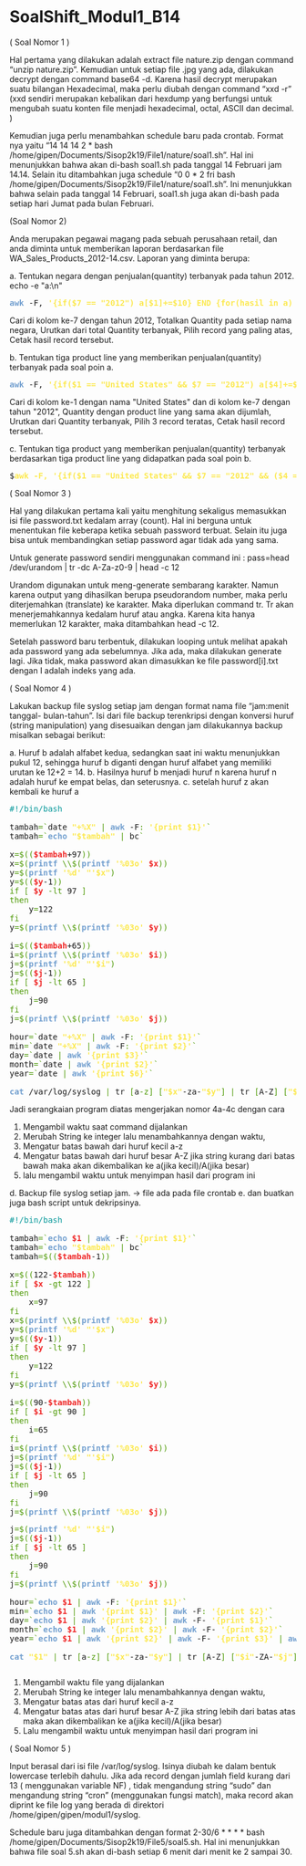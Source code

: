 # SoalShift_Modul1_B14

( Soal Nomor 1 )

Hal pertama yang dilakukan adalah extract file nature.zip dengan command “unzip nature.zip”. Kemudian untuk setiap file .jpg yang ada, dilakukan decrypt dengan command base64 -d. Karena hasil decrypt merupakan suatu bilangan Hexadecimal, maka perlu diubah dengan command “xxd -r” (xxd sendiri merupakan kebalikan dari hexdump yang berfungsi untuk mengubah suatu konten file menjadi hexadecimal, octal, ASCII dan decimal. )

Kemudian juga perlu menambahkan schedule baru pada crontab. Format nya yaitu “14 14 14 2 * bash /home/gipen/Documents/Sisop2k19/File1/nature/soal1.sh”. Hal ini menunjukkan bahwa akan di-bash soal1.sh pada tanggal 14 Februari jam 14.14. Selain itu ditambahkan juga schedule “0 0 * 2 fri bash /home/gipen/Documents/Sisop2k19/File1/nature/soal1.sh”. Ini menunjukkan bahwa selain pada tanggal 14 Februari, soal1.sh juga akan di-bash pada setiap hari Jumat pada bulan Februari.

(Soal Nomor 2) 

Anda merupakan pegawai magang pada sebuah perusahaan retail, dan anda diminta
untuk memberikan laporan berdasarkan file WA_Sales_Products_2012-14.csv.
Laporan yang diminta berupa:

  a. Tentukan negara dengan penjualan(quantity) terbanyak pada tahun
    2012.
echo -e  "a:\n"

<pre><font color="#729FCF"><b>awk</b></font> -F, <font color="#FCE94F"><b>&apos;{if($7 == &quot;2012&quot;) a[$1]+=$10} END {for(hasil in a) {print a[hasil],hasil}}&apos;</b></font> WA_Sales_Products_2012-14.csv <font color="#4E9A06">|</font> sort -nr <font color="#4E9A06">|</font><font color="#729FCF"><b>awk</b></font> <font color="#FCE94F"><b>&apos;NR == 1 {print $2,$3}&apos;</b></font></pre>

   Cari di kolom ke-7 dengan tahun 2012, Totalkan Quantity pada setiap nama negara, Urutkan dari total Quantity terbanyak, Pilih record yang paling atas, Cetak hasil record tersebut.


  b. Tentukan tiga product line yang memberikan penjualan(quantity)
  terbanyak pada soal poin a.
<pre><font color="#729FCF"><b>awk</b></font> -F, <font color="#FCE94F"><b>&apos;{if($1 == &quot;United States&quot; &amp;&amp; $7 == &quot;2012&quot;) a[$4]+=$10} END {for(hasil in a) {print a[hasil],hasil}}&apos;</b></font> WA_Sales_Products_2012-14.csv <font color="#4E9A06">|</font> sort -nr <font color="#4E9A06">|</font> <font color="#729FCF"><b>awk</b></font> <font color="#FCE94F"><b>&apos;NR &lt;= 3 {print $2,$3}'</b></font></pre>

   Cari di kolom ke-1 dengan nama "United States" dan di kolom ke-7 dengan tahun "2012", Quantity dengan product line yang sama akan dijumlah, Urutkan dari Quantity terbanyak, Pilih 3 record teratas, Cetak hasil record tersebut.

  c. Tentukan tiga product yang memberikan penjualan(quantity)
terbanyak berdasarkan tiga product line yang didapatkan pada soal
poin b.
<pre>$<font color="#FCE94F"><b>awk -F, '{if($1 == "United States" && $7 == "2012" && ($4 == "Personal Accessories" || $4 == "Camping Equipment" || $4 == "Outdoor Protection")) a[$6]+=$10} END {for(hasil in a) {print a[hasil],hasil}}&apos;</b></font> WA_Sales_Products_2012-14.csv <font color="#4E9A06">|</font> sort -nr <font color="#4E9A06">|</font> <font color="#729FCF"><b>awk</b></font> <font color="#FCE94F"><b>&apos;NR &lt;= 3&apos;</b></font></pre>

 
 ( Soal Nomor 3 )
 
 Hal yang dilakukan pertama kali yaitu menghitung sekaligus memasukkan isi file password.txt kedalam array (count). Hal ini berguna untuk menentukan file keberapa ketika sebuah password terbuat. Selain itu juga bisa untuk membandingkan setiap password agar tidak ada yang sama.

Untuk generate password sendiri menggunakan command ini : pass=head /dev/urandom | tr -dc A-Za-z0-9 | head -c 12

Urandom digunakan untuk meng-generate sembarang karakter. Namun karena output yang dihasilkan berupa pseudorandom number, maka perlu diterjemahkan (translate) ke karakter. Maka diperlukan command tr. Tr akan menerjemahkannya kedalam huruf atau angka. Karena kita hanya memerlukan 12 karakter, maka ditambahkan head -c 12.

Setelah password baru terbentuk, dilakukan looping untuk melihat apakah ada password yang ada sebelumnya. Jika ada, maka dilakukan generate lagi. Jika tidak, maka password akan dimasukkan ke file password[i].txt dengan I adalah indeks yang ada.


 
 ( Soal Nomor 4 )
  
Lakukan backup file syslog setiap jam dengan format nama file “jam:menit tanggal-
bulan-tahun”. Isi dari file backup terenkripsi dengan konversi huruf (string
manipulation) yang disesuaikan dengan jam dilakukannya backup misalkan sebagai
berikut:

a. Huruf b adalah alfabet kedua, sedangkan saat ini waktu menunjukkan
pukul 12, sehingga huruf b diganti dengan huruf alfabet yang memiliki
urutan ke 12+2 = 14.
b. Hasilnya huruf b menjadi huruf n karena huruf n adalah huruf ke
empat belas, dan seterusnya.
c. setelah huruf z akan kembali ke huruf a 

<pre><font color="#06989A">#!/bin/bash</font>

tambah<font color="#4E9A06">=`</font>date <font color="#FCE94F"><b>&quot;+%X&quot;</b></font> <font color="#4E9A06">|</font> <font color="#729FCF"><b>awk</b></font> -F<font color="#4E9A06">:</font> <font color="#FCE94F"><b>&apos;{print $1}&apos;</b></font><font color="#4E9A06">`</font>
tambah<font color="#4E9A06">=`</font><font color="#729FCF"><b>echo</b></font> <font color="#FCE94F"><b>&quot;$tambah&quot;</b></font> <font color="#4E9A06">|</font> bc<font color="#4E9A06">`</font>

x<font color="#4E9A06">=$((</font><font color="#EF2929"><b>$tambah</b></font>+97<font color="#4E9A06">))</font>
x<font color="#4E9A06">=$(</font><font color="#729FCF"><b>printf</b></font> <font color="#4E9A06">\\$(</font><font color="#729FCF"><b>printf</b></font> <font color="#FCE94F"><b>&apos;%03o&apos;</b></font> <font color="#EF2929"><b>$x</b></font><font color="#4E9A06">))</font>
y<font color="#4E9A06">=$(</font><font color="#729FCF"><b>printf</b></font> <font color="#FCE94F"><b>&apos;%d&apos;</b></font> <font color="#FCE94F"><b>&quot;&apos;$x&quot;</b></font><font color="#4E9A06">)</font>
y<font color="#4E9A06">=$((</font><font color="#EF2929"><b>$y</b></font>-1<font color="#4E9A06">))</font>
<font color="#4E9A06">if</font> <font color="#4E9A06">[</font> <font color="#EF2929"><b>$y</b></font> <font color="#4E9A06">-lt</font> 97 <font color="#4E9A06">]</font>
<font color="#4E9A06">then</font>
    y<font color="#4E9A06">=</font>122
<font color="#4E9A06">fi</font>
y<font color="#4E9A06">=$(</font><font color="#729FCF"><b>printf</b></font> <font color="#4E9A06">\\$(</font><font color="#729FCF"><b>printf</b></font> <font color="#FCE94F"><b>&apos;%03o&apos;</b></font> <font color="#EF2929"><b>$y</b></font><font color="#4E9A06">))</font>

i<font color="#4E9A06">=$((</font><font color="#EF2929"><b>$tambah</b></font>+65<font color="#4E9A06">))</font>
i<font color="#4E9A06">=$(</font><font color="#729FCF"><b>printf</b></font> <font color="#4E9A06">\\$(</font><font color="#729FCF"><b>printf</b></font> <font color="#FCE94F"><b>&apos;%03o&apos;</b></font> <font color="#EF2929"><b>$i</b></font><font color="#4E9A06">))</font>
j<font color="#4E9A06">=$(</font><font color="#729FCF"><b>printf</b></font> <font color="#FCE94F"><b>&apos;%d&apos;</b></font> <font color="#FCE94F"><b>&quot;&apos;$i&quot;</b></font><font color="#4E9A06">)</font>
j<font color="#4E9A06">=$((</font><font color="#EF2929"><b>$j</b></font>-1<font color="#4E9A06">))</font>
<font color="#4E9A06">if</font> <font color="#4E9A06">[</font> <font color="#EF2929"><b>$j</b></font> <font color="#4E9A06">-lt</font> 65 <font color="#4E9A06">]</font>
<font color="#4E9A06">then</font>
    j<font color="#4E9A06">=</font>90
<font color="#4E9A06">fi</font>
j<font color="#4E9A06">=$(</font><font color="#729FCF"><b>printf</b></font> <font color="#4E9A06">\\$(</font><font color="#729FCF"><b>printf</b></font> <font color="#FCE94F"><b>&apos;%03o&apos;</b></font> <font color="#EF2929"><b>$j</b></font><font color="#4E9A06">))</font>

hour<font color="#4E9A06">=`</font>date <font color="#FCE94F"><b>&quot;+%X&quot;</b></font> <font color="#4E9A06">|</font> <font color="#729FCF"><b>awk</b></font> -F<font color="#4E9A06">:</font> <font color="#FCE94F"><b>&apos;{print $1}&apos;</b></font><font color="#4E9A06">`</font>
min<font color="#4E9A06">=`</font>date <font color="#FCE94F"><b>&quot;+%X&quot;</b></font> <font color="#4E9A06">|</font> <font color="#729FCF"><b>awk</b></font> -F<font color="#4E9A06">:</font> <font color="#FCE94F"><b>&apos;{print $2}&apos;</b></font><font color="#4E9A06">`</font>
day<font color="#4E9A06">=`</font>date <font color="#4E9A06">|</font> <font color="#729FCF"><b>awk</b></font> <font color="#FCE94F"><b>&apos;{print $3}&apos;</b></font><font color="#4E9A06">`</font>
month<font color="#4E9A06">=`</font>date <font color="#4E9A06">|</font> <font color="#729FCF"><b>awk</b></font> <font color="#FCE94F"><b>&apos;{print $2}&apos;</b></font><font color="#4E9A06">`</font>
year<font color="#4E9A06">=`</font>date <font color="#4E9A06">|</font> <font color="#729FCF"><b>awk</b></font> <font color="#FCE94F"><b>&apos;{print $6}&apos;</b></font><font color="#4E9A06">`</font>

<font color="#729FCF"><b>cat</b></font> /var/log/syslog <font color="#4E9A06">|</font> tr <font color="#4E9A06">[</font>a<font color="#4E9A06">-z]</font> <font color="#4E9A06">[</font><font color="#FCE94F"><b>&quot;$x&quot;</b></font>-za-<font color="#FCE94F"><b>&quot;$y&quot;</b></font><font color="#4E9A06">]</font> <font color="#4E9A06">|</font> tr <font color="#4E9A06">[</font>A-Z<font color="#4E9A06">]</font> <font color="#4E9A06">[</font><font color="#FCE94F"><b>&quot;$i&quot;</b></font>-ZA-<font color="#FCE94F"><b>&quot;$j&quot;</b></font><font color="#4E9A06">]</font> <font color="#4E9A06">&gt;</font> <font color="#FCE94F"><b>&quot;$hour:$min $day-$month-$year&quot;</b></font>.txt</pre>

Jadi serangkaian program diatas mengerjakan nomor 4a-4c
dengan cara 
1. Mengambil waktu saat command dijalankan
2. Merubah String ke integer lalu menambahkannya dengan waktu,
3. Mengatur batas bawah dari huruf kecil a-z 
4. Mengatur batas bawah dari huruf besar A-Z
jika string kurang dari batas bawah maka akan dikembalikan ke a(jika kecil)/A(jika besar)
5. lalu mengambil waktu untuk menyimpan hasil dari program ini

d. Backup file syslog setiap jam. -> file ada pada file crontab
e. dan buatkan juga bash script untuk dekripsinya.

<pre><font color="#06989A">#!/bin/bash</font>

tambah<font color="#4E9A06">=`</font><font color="#729FCF"><b>echo</b></font> <font color="#EF2929"><b>$1</b></font> <font color="#4E9A06">|</font> <font color="#729FCF"><b>awk</b></font> -F<font color="#4E9A06">:</font> <font color="#FCE94F"><b>&apos;{print $1}&apos;</b></font><font color="#4E9A06">`</font>
tambah<font color="#4E9A06">=`</font><font color="#729FCF"><b>echo</b></font> <font color="#FCE94F"><b>&quot;$tambah&quot;</b></font> <font color="#4E9A06">|</font> bc<font color="#4E9A06">`</font>
tambah<font color="#4E9A06">=$((</font><font color="#EF2929"><b>$tambah</b></font>-1<font color="#4E9A06">))</font>

x<font color="#4E9A06">=$((</font>122-<font color="#EF2929"><b>$tambah</b></font><font color="#4E9A06">))</font>
<font color="#4E9A06">if</font> <font color="#4E9A06">[</font> <font color="#EF2929"><b>$x</b></font> <font color="#4E9A06">-gt</font> 122 <font color="#4E9A06">]</font>
<font color="#4E9A06">then</font>
    x<font color="#4E9A06">=</font>97
<font color="#4E9A06">fi</font>
x<font color="#4E9A06">=$(</font><font color="#729FCF"><b>printf</b></font> <font color="#4E9A06">\\$(</font><font color="#729FCF"><b>printf</b></font> <font color="#FCE94F"><b>&apos;%03o&apos;</b></font> <font color="#EF2929"><b>$x</b></font><font color="#4E9A06">))</font>
y<font color="#4E9A06">=$(</font><font color="#729FCF"><b>printf</b></font> <font color="#FCE94F"><b>&apos;%d&apos;</b></font> <font color="#FCE94F"><b>&quot;&apos;$x&quot;</b></font><font color="#4E9A06">)</font>
y<font color="#4E9A06">=$((</font><font color="#EF2929"><b>$y</b></font>-1<font color="#4E9A06">))</font>
<font color="#4E9A06">if</font> <font color="#4E9A06">[</font> <font color="#EF2929"><b>$y</b></font> <font color="#4E9A06">-lt</font> 97 <font color="#4E9A06">]</font>
<font color="#4E9A06">then</font>
    y<font color="#4E9A06">=</font>122
<font color="#4E9A06">fi</font>
y<font color="#4E9A06">=$(</font><font color="#729FCF"><b>printf</b></font> <font color="#4E9A06">\\$(</font><font color="#729FCF"><b>printf</b></font> <font color="#FCE94F"><b>&apos;%03o&apos;</b></font> <font color="#EF2929"><b>$y</b></font><font color="#4E9A06">))</font>

i<font color="#4E9A06">=$((</font>90-<font color="#EF2929"><b>$tambah</b></font><font color="#4E9A06">))</font>
<font color="#4E9A06">if</font> <font color="#4E9A06">[</font> <font color="#EF2929"><b>$i</b></font> <font color="#4E9A06">-gt</font> 90 <font color="#4E9A06">]</font>
<font color="#4E9A06">then</font>
    i<font color="#4E9A06">=</font>65
<font color="#4E9A06">fi</font>
i<font color="#4E9A06">=$(</font><font color="#729FCF"><b>printf</b></font> <font color="#4E9A06">\\$(</font><font color="#729FCF"><b>printf</b></font> <font color="#FCE94F"><b>&apos;%03o&apos;</b></font> <font color="#EF2929"><b>$i</b></font><font color="#4E9A06">))</font>
j<font color="#4E9A06">=$(</font><font color="#729FCF"><b>printf</b></font> <font color="#FCE94F"><b>&apos;%d&apos;</b></font> <font color="#FCE94F"><b>&quot;&apos;$i&quot;</b></font><font color="#4E9A06">)</font>
j<font color="#4E9A06">=$((</font><font color="#EF2929"><b>$j</b></font>-1<font color="#4E9A06">))</font>
<font color="#4E9A06">if</font> <font color="#4E9A06">[</font> <font color="#EF2929"><b>$j</b></font> <font color="#4E9A06">-lt</font> 65 <font color="#4E9A06">]</font>
<font color="#4E9A06">then</font>
    j<font color="#4E9A06">=</font>90
<font color="#4E9A06">fi</font>
j<font color="#4E9A06">=$(</font><font color="#729FCF"><b>printf</b></font> <font color="#4E9A06">\\$(</font><font color="#729FCF"><b>printf</b></font> <font color="#FCE94F"><b>&apos;%03o&apos;</b></font> <font color="#EF2929"><b>$j</b></font><font color="#4E9A06">))</font>
<pre>j<font color="#4E9A06">=$(</font><font color="#729FCF"><b>printf</b></font> <font color="#FCE94F"><b>&apos;%d&apos;</b></font> <font color="#FCE94F"><b>&quot;&apos;$i&quot;</b></font><font color="#4E9A06">)</font>
j<font color="#4E9A06">=$((</font><font color="#EF2929"><b>$j</b></font>-1<font color="#4E9A06">))</font>
<font color="#4E9A06">if</font> <font color="#4E9A06">[</font> <font color="#EF2929"><b>$j</b></font> <font color="#4E9A06">-lt</font> 65 <font color="#4E9A06">]</font>
<font color="#4E9A06">then</font>
    j<font color="#4E9A06">=</font>90
<font color="#4E9A06">fi</font>
j<font color="#4E9A06">=$(</font><font color="#729FCF"><b>printf</b></font> <font color="#4E9A06">\\$(</font><font color="#729FCF"><b>printf</b></font> <font color="#FCE94F"><b>&apos;%03o&apos;</b></font> <font color="#EF2929"><b>$j</b></font><font color="#4E9A06">))</font>

hour<font color="#4E9A06">=`</font><font color="#729FCF"><b>echo</b></font> <font color="#EF2929"><b>$1</b></font> <font color="#4E9A06">|</font> <font color="#729FCF"><b>awk</b></font> -F<font color="#4E9A06">:</font> <font color="#FCE94F"><b>&apos;{print $1}&apos;</b></font><font color="#4E9A06">`</font>
min<font color="#4E9A06">=`</font><font color="#729FCF"><b>echo</b></font> <font color="#EF2929"><b>$1</b></font> <font color="#4E9A06">|</font> <font color="#729FCF"><b>awk</b></font> <font color="#FCE94F"><b>&apos;{print $1}&apos;</b></font> <font color="#4E9A06">|</font> <font color="#729FCF"><b>awk</b></font> -F<font color="#4E9A06">:</font> <font color="#FCE94F"><b>&apos;{print $2}&apos;</b></font><font color="#4E9A06">`</font>
day<font color="#4E9A06">=`</font><font color="#729FCF"><b>echo</b></font> <font color="#EF2929"><b>$1</b></font> <font color="#4E9A06">|</font> <font color="#729FCF"><b>awk</b></font> <font color="#FCE94F"><b>&apos;{print $2}&apos;</b></font> <font color="#4E9A06">|</font> <font color="#729FCF"><b>awk</b></font> -F- <font color="#FCE94F"><b>&apos;{print $1}&apos;</b></font><font color="#4E9A06">`</font>
month<font color="#4E9A06">=`</font><font color="#729FCF"><b>echo</b></font> <font color="#EF2929"><b>$1</b></font> <font color="#4E9A06">|</font> <font color="#729FCF"><b>awk</b></font> <font color="#FCE94F"><b>&apos;{print $2}&apos;</b></font> <font color="#4E9A06">|</font> <font color="#729FCF"><b>awk</b></font> -F- <font color="#FCE94F"><b>&apos;{print $2}&apos;</b></font><font color="#4E9A06">`</font>
year<font color="#4E9A06">=`</font><font color="#729FCF"><b>echo</b></font> <font color="#EF2929"><b>$1</b></font> <font color="#4E9A06">|</font> <font color="#729FCF"><b>awk</b></font> <font color="#FCE94F"><b>&apos;{print $2}&apos;</b></font> <font color="#4E9A06">|</font> <font color="#729FCF"><b>awk</b></font> -F- <font color="#FCE94F"><b>&apos;{print $3}&apos;</b></font> <font color="#4E9A06">|</font> <font color="#729FCF"><b>awk</b></font> -F. <font color="#FCE94F"><b>&apos;{print $1}&apos;</b></font><font color="#4E9A06">`</font>

<font color="#729FCF"><b>cat</b></font> <font color="#FCE94F"><b>&quot;$1&quot;</b></font> <font color="#4E9A06">|</font> tr <font color="#4E9A06">[</font>a<font color="#4E9A06">-z]</font> <font color="#4E9A06">[</font><font color="#FCE94F"><b>&quot;$x&quot;</b></font>-za-<font color="#FCE94F"><b>&quot;$y&quot;</b></font><font color="#4E9A06">]</font> <font color="#4E9A06">|</font> tr <font color="#4E9A06">[</font>A-Z<font color="#4E9A06">]</font> <font color="#4E9A06">[</font><font color="#FCE94F"><b>&quot;$i&quot;</b></font>-ZA-<font color="#FCE94F"><b>&quot;$j&quot;</b></font><font color="#4E9A06">]</font> <font color="#4E9A06">&gt;</font> <font color="#FCE94F"><b>&quot;$hour:$min $day-$month-$year&quot;</b></font>-decrip.txt</pre></pre>


   1. Mengambil waktu file yang dijalankan
   2. Merubah String ke integer lalu menambahkannya dengan waktu,
   3. Mengatur batas atas dari huruf kecil a-z
   4. Mengatur batas atas dari huruf besar A-Z jika string lebih dari batas atas maka akan dikembalikan ke a(jika kecil)/A(jika besar)
   5. Lalu mengambil waktu untuk menyimpan hasil dari program ini

( Soal Nomor 5 )

Input berasal dari isi file /var/log/syslog. Isinya diubah ke dalam bentuk lowercase terlebih dahulu. Jika ada record dengan jumlah field kurang dari 13 ( menggunakan variable NF) , tidak mengandung string “sudo” dan mengandung string “cron” (menggunakan fungsi match), maka record akan diprint ke file log yang berada di direktori /home/gipen/gipen/modul1/syslog.

Schedule baru juga ditambahkan dengan format 2-30/6 * * * * bash /home/gipen/Documents/Sisop2k19/File5/soal5.sh. Hal ini menunjukkan bahwa file soal 5.sh akan di-bash setiap 6 menit dari menit ke 2 sampai 30.
